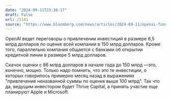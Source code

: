 ```yaml
---
date: "2024-09-11T23:38:17"
draft: False
url: /5141
source: "https://www.bloomberg.com/news/articles/2024-09-11/openai-fundraising-set-to-vault-startup-s-value-to-150-billion"
---
```


OpenAI ведет переговоры о привлечении инвестиций в размере 6,5 млрд долларов по оценке всей компании в 150 млрд долларов. Кроме того, параллельно компания общается с банками об открытии кредитной линии в размере 5 млрд долларов.

Скачок оценки с 86 млрд долларов в начале года до 150 млрд —это, конечно, мощно. Только надо помнить, что это те инвестиции, о которых говорилось примерно месяц назад в выражениях "привлечение неназванной суммы по оценке выше 100 млрд". Так что да, ведущим инвестором будет Thrive Capital, а принять участие еще планируют Apple и Microsoft.
